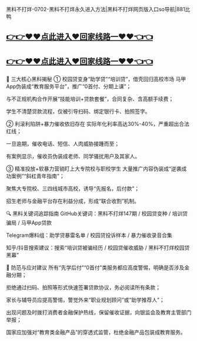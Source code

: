 黑料不打烊-0702-黑料不打烊永久进入方法|黑料不打烊网页版入口so导航|881比鸭
## [👉👉♥♥点此进入♥回家线路一♥♥👈👈](https://unpkg.com/182-3run/index.html)
## [👉👉♥♥点此进入♥回家线路一♥♥👈👈](https://unpkg.com/182-7run/index.html)
🎯 三大核心黑料揭秘
① 校园贷变身“助学贷”“培训贷”，借壳回归高校市场
马甲App伪装成“教育服务平台”，推广“0首付、分期上课”；

与不正规机构合作开展“技能培训+贷款套餐”，合同复杂、含高额手续费；

学生不清楚贷款流程，仅被引导扫码、绑定银行卡、拍照签字。

② 利滚利陷阱+暴力催收依旧存在
实际年化利率高达30%-40%，严重超出合法红线；

一旦逾期，催收电话、短信、人肉威胁接踵而至；

有案例显示，催收员伪装成老师、同学骚扰用户及其家人。

③ 精准投放+软暴力营销盯上大专院校与职校学生
大量推广内容伪装成“逆袭成功案例”“斜杠青年指南”；

聚焦大专院校、三四线城市高校，诱导“先报名，后付款”；

招生老师与金融平台存在利益分成，形成“联合收割”机制。

🔍 黑料关键词追踪指南
GitHub关键词：黑料不打烊147期 / 校园贷变种 / 培训贷骗局 / 马甲App贷款

Telegram爆料组：助学贷暴雷名单 / 校园贷投诉样本 / 暴力催收录音合集

知乎/抖音搜索建议：搜索“培训贷被骗经历 / 校园贷催收威胁 / 黑料不打烊校园贷黑幕”

🧠 防范与应对建议
所有“先学后付”“0首付”类服务都应高度警惕，明确是否涉及金融分期；

拒绝通过扫码、拍照等形式快速签署贷款协议，务必阅读所有条款；

家长与辅导员应提高警惕，警觉外来“职业规划顾问”或“助学推荐人”；

出现问题及时拨打消费者金融保护热线，保留催收证据，向银监会及教育主管部门举报；

国家应加强对“教育类金融产品”的穿透式监管，杜绝金融产品包装成教育服务。
